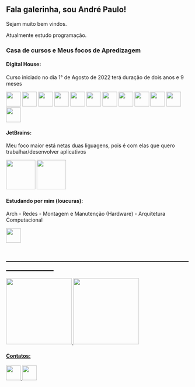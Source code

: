 <h2>Fala galerinha, sou André Paulo!</h2>

<p>Sejam muito bem vindos.

Atualmente estudo programação.
</p>  


<h3>Casa de cursos e Meus focos de Apredizagem</h3>



<h4>Digital House:</h4>
<p>Curso iniciado no dia 1° de Agosto de 2022 terá duração de dois anos e 9 meses</p>

<div>  
<img src="https://cdn.jsdelivr.net/gh/devicons/devicon/icons/html5/html5-original.svg" width="40" height="40" />  
<img src="https://cdn.jsdelivr.net/gh/devicons/devicon/icons/css3/css3-original.svg" width="40" height="40" />
<img src="https://cdn.jsdelivr.net/gh/devicons/devicon/icons/sass/sass-original.svg" width="40" height="40" />   
<img src="https://cdn.jsdelivr.net/gh/devicons/devicon/icons/bootstrap/bootstrap-original-wordmark.svg" width="40" height="40" />          
<img src="https://cdn.jsdelivr.net/gh/devicons/devicon/icons/javascript/javascript-original.svg"  width="40" height="40" />  <img src="https://cdn.jsdelivr.net/gh/devicons/devicon/icons/mysql/mysql-original-wordmark.svg" width="40" height="40" />  <img src="https://cdn.jsdelivr.net/gh/devicons/devicon/icons/nodejs/nodejs-original.svg" width="40" height="40" />  <img src="https://cdn.jsdelivr.net/gh/devicons/devicon/icons/react/react-original.svg" width="40" height="40" />  <img src="https://cdn.jsdelivr.net/gh/devicons/devicon/icons/git/git-original.svg" width="40" height="40" />  <img src="https://cdn.jsdelivr.net/gh/devicons/devicon/icons/github/github-original.svg" width="40" height="40" />  <img src="https://cdn.jsdelivr.net/gh/devicons/devicon/icons/java/java-original.svg" width="40" height="40" />  <img src="https://cdn.jsdelivr.net/gh/devicons/devicon/icons/spring/spring-original.svg" width="40" height="40" />       
</div>
  
          

<h4>JetBrains:</h4>
<p>Meu foco maior está netas duas liguagens, pois é com elas que quero trabalhar/desenvolver aplicativos</p>

<div>
  <img src="https://cdn.jsdelivr.net/gh/devicons/devicon/icons/kotlin/kotlin-original-wordmark.svg" width="80" height="80" />  <img src="https://cdn.jsdelivr.net/gh/devicons/devicon/icons/androidstudio/androidstudio-original-wordmark.svg" width="80" height="80" />
</div>          



<h4>Estudando por mim (loucuras):</h4>
<p>Arch - Redes - Montagem e Manutenção (Hardware) - Arquitetura Computacional</p>

<div>  
  <img src="https://cdn.jsdelivr.net/gh/devicons/devicon/icons/linux/linux-original.svg" width="40" height="40" />         
</div>


<h2>_______________________________________________________________</h2>
<div>
<a href="https://github.com/andrericao">
<img height="180em" src="https://github-readme-stats.vercel.app/api/top-langs/?username=andrericao&layout=compact&langs_count=7&theme=dark"/>
<img height="180em" src="https://github-readme-stats.vercel.app/api?username=andrericao&show_icons=true&theme=dark&include_all_commits=true&count_private=true"/>
</div>

  
<h4>Contatos:</h4>

<div>

  <a href="https://www.linkedin.com/in/andrericao" target="_blank"><img src="https://cdn.jsdelivr.net/gh/devicons/devicon/icons/linkedin/linkedin-original.svg" width="40" height="40" />                                        <a href="https://twitter.com/andrericao" target="_blank"><img src="https://cdn.jsdelivr.net/gh/devicons/devicon/icons/twitter/twitter-original.svg"  width="40" height="40" />
          
</div>
          

